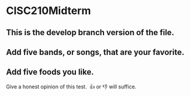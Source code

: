 # CISC210Midterm
## This is the develop branch version of the file.
Add five bands, or songs, that are your favorite.
----
Add five foods you like.
----
Give a honest opinion of this test.  👍 or 👎 will suffice.



